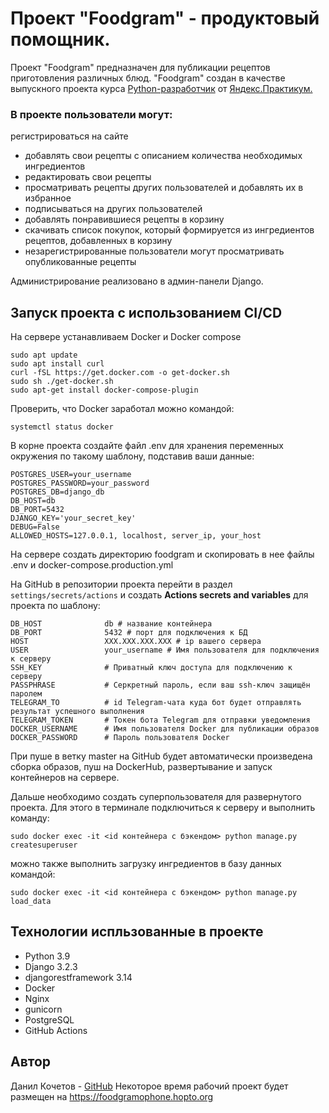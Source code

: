 
# Проект "Foodgram" - продуктовый помощник.

Проект "Foodgram" предназначен для публикации рецептов приготовления различных блюд. "Foodgram" создан в качестве выпускного проекта курса [Python-разработчик](https://practicum.yandex.ru/backend-developer/) от [Яндекс.Практикум.](https://practicum.yandex.ru/)

### В проекте пользователи могут:

 регистрироваться на сайте
- добавлять свои рецепты с описанием количества необходимых ингредиентов
- редактировать свои рецепты
- просматривать рецепты других пользователей и добавлять их в избранное
- подписываться на других пользователей
- добавлять понравившиеся рецепты в корзину
- скачивать список покупок, который формируется из ингредиентов рецептов, добавленных в корзину
- незарегистрированные пользователи могут просматривать опубликованные рецепты

Администрирование реализовано в админ-панели Django.

## Запуск проекта с использованием CI/CD

На сервере устанавливаем Docker и Docker compose

    sudo apt update
    sudo apt install curl
    curl -fSL https://get.docker.com -o get-docker.sh
    sudo sh ./get-docker.sh
    sudo apt-get install docker-compose-plugin
Проверить, что Docker заработал можно командой:

    systemctl status docker

В корне проекта создайте файл .env для хранения переменных окружения по такому шаблону, подставив ваши данные:

    POSTGRES_USER=your_username
    POSTGRES_PASSWORD=your_password
    POSTGRES_DB=django_db
    DB_HOST=db
    DB_PORT=5432
    DJANGO_KEY='your_secret_key'
	DEBUG=False
	ALLOWED_HOSTS=127.0.0.1, localhost, server_ip, your_host

На сервере создать директорию foodgram и скопировать в нее файлы .env и docker-compose.production.yml

На GitHub в репозитории проекта перейти в раздел `settings/secrets/actions` и создать **Actions secrets and variables** для проекта по шаблону:

    DB_HOST              db # название контейнера
    DB_PORT              5432 # порт для подключения к БД 
    HOST                 XXX.XXX.XXX.XXX # ip вашего сервера
    USER                 your_username # Имя пользователя для подключения к серверу
    SSH_KEY              # Приватный ключ доступа для подключению к серверу
    PASSPHRASE           # Серкретный пароль, если ваш ssh-ключ защищён паролем
    TELEGRAM_TO          # id Telegram-чата куда бот будет отправлять результат успешного выполнения
    TELEGRAM_TOKEN       # Токен бота Telegram для отправки уведомления
    DOCKER_USERNAME      # Имя пользователя Docker для публикации образов
    DOCKER_PASSWORD      # Пароль пользователя Docker

При пуше в ветку master на GitHub будет автоматически произведена сборка образов, пуш на DockerHub, развертывание и запуск контейнеров на сервере.

Дальше необходимо создать суперпользователя для развернутого проекта. Для этого в терминале подключиться к серверу и выполнить команду:

    sudo docker exec -it <id контейнера с бэкендом> python manage.py createsuperuser
можно также выполнить загрузку ингредиентов в базу данных командой:

    sudo docker exec -it <id контейнера с бэкендом> python manage.py load_data


## Технологии испльзованные в проекте
 - Python 3.9
 - Django 3.2.3
 - djangorestframework 3.14
 - Docker
 - Nginx
 - gunicorn
 - PostgreSQL
 - GitHub Actions


## Автор
Данил Кочетов - [GitHub](https://github.com/Duzer61)
Некоторое время рабочий проект будет размещен на https://foodgramophone.hopto.org